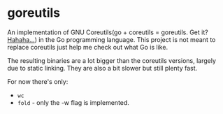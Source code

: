 goreutils
=========

An implementation of GNU Coreutils(go + coreutils = goreutils. Get it?
[Hahaha...][hh]) in the Go programming language. This project is not meant to
replace coreutils just help me check out what Go is like.

The resulting binaries are a lot bigger than the coreutils versions, largely due
to static linking. They are also a bit slower but still plenty fast.

For now there's only:

+ ``wc``
+ ``fold`` - only the -w flag is implemented.

[hh]: https://dl.dropboxusercontent.com/u/1280403/haha.jpg
